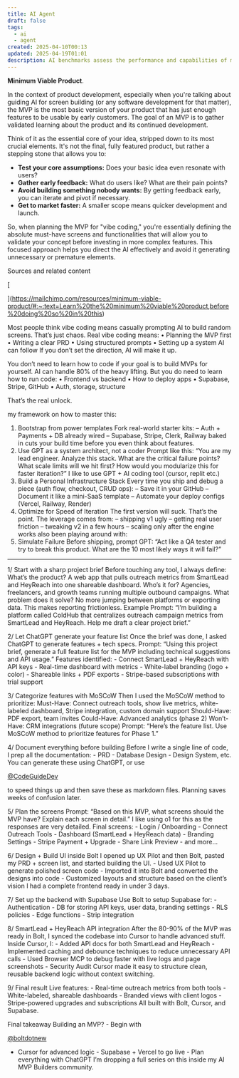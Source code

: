 ```yaml
---
title: AI Agent
draft: false
tags:
  - ai
  - agent
created: 2025-04-10T00:13
updated: 2025-04-19T01:01
description: AI benchmarks assess the performance and capabilities of models in standardized tasks.
---
```


**Minimum Viable Product**.  

In the context of product development, especially when you're talking about guiding AI for screen building (or any software development for that matter), the MVP is the most basic version of your product that has just enough features to be usable by early customers. The goal of an MVP is to gather validated learning about the product and its continued development.  

Think of it as the essential core of your idea, stripped down to its most crucial elements. It's not the final, fully featured product, but rather a stepping stone that allows you to:

- **Test your core assumptions:** Does your basic idea even resonate with users?
- **Gather early feedback:** What do users like? What are their pain points?
- **Avoid building something nobody wants:** By getting feedback early, you can iterate and pivot if necessary.
- **Get to market faster:** A smaller scope means quicker development and launch.

So, when planning the MVP for "vibe coding," you're essentially defining the absolute must-have screens and functionalities that will allow you to validate your concept before investing in more complex features. This focused approach helps you direct the AI effectively and avoid it generating unnecessary or premature elements.  

Sources and related content

[

](https://mailchimp.com/resources/minimum-viable-product/#:~:text=Learn%20the%20minimum%20viable%20product,before%20doing%20so%20in%20this)

Most people think vibe coding means casually prompting AI to build random screens. That’s just chaos. Real vibe coding means: • Planning the MVP first • Writing a clear PRD • Using structured prompts • Setting up a system AI can follow If you don’t set the direction, AI will make it up.

You don’t need to learn how to code if your goal is to build MVPs for yourself. AI can handle 80% of the heavy lifting. But you do need to learn how to run code: 
• Frontend vs backend 
• How to deploy apps 
• Supabase, Stripe, GitHub 
• Auth, storage, structure 

That’s the real unlock.


my framework on how to master this:
1. Bootstrap from power templates Fork real-world starter kits: 
– Auth + Payments + DB already wired – Supabase, Stripe, Clerk, Railway baked in cuts your build time before you even think about features. 
2. Use GPT as a system architect, not a coder Prompt like this: “You are my lead engineer. Analyze this stack. What are the critical failure points? What scale limits will we hit first? How would you modularize this for faster iteration?” I like to use GPT + AI coding tool (cursor, replit etc.) 
3. Build a Personal Infrastructure Stack Every time you ship and debug a piece (auth flow, checkout, CRUD ops): – Save it in your GitHub – Document it like a mini-SaaS template – Automate your deploy configs (Vercel, Railway, Render) 
4. Optimize for Speed of Iteration The first version will suck. That’s the point. The leverage comes from: – shipping v1 ugly – getting real user friction – tweaking v2 in a few hours – scaling only after the engine works also been playing around with: 
5. Simulate Failure Before shipping, prompt GPT: “Act like a QA tester and try to break this product. What are the 10 most likely ways it will fail?”


****


1/ Start with a sharp project brief Before touching any tool, I always define: What’s the product? A web app that pulls outreach metrics from SmartLead and HeyReach into one shareable dashboard. Who’s it for? Agencies, freelancers, and growth teams running multiple outbound campaigns. What problem does it solve? No more jumping between platforms or exporting data. This makes reporting frictionless. Example Prompt: “I’m building a platform called ColdHub that centralizes outreach campaign metrics from SmartLead and HeyReach. Help me draft a clear project brief.”


2/ Let ChatGPT generate your feature list Once the brief was done, I asked ChatGPT to generate features + tech specs. Prompt: “Using this project brief, generate a full feature list for the MVP including technical suggestions and API usage.” Features identified: - Connect SmartLead + HeyReach with API keys - Real-time dashboard with metrics - White-label branding (logo + color) - Shareable links + PDF exports - Stripe-based subscriptions with trial support


3/ Categorize features with MoSCoW Then I used the MoSCoW method to prioritize: Must-Have: Connect outreach tools, show live metrics, white-labeled dashboard, Stripe integration, custom domain support Should-Have: PDF export, team invites Could-Have: Advanced analytics (phase 2) Won’t-Have: CRM integrations (future scope) Prompt: “Here’s the feature list. Use MoSCoW method to prioritize features for Phase 1.”



4/ Document everything before building Before I write a single line of code, I prep all the documentation: - PRD - Database Design - Design System, etc. You can generate these using ChatGPT, or use

[@CodeGuideDev](https://x.com/CodeGuideDev)

to speed things up and then save these as markdown files. Planning saves weeks of confusion later.

5/ Plan the screens Prompt: “Based on this MVP, what screens should the MVP have? Explain each screen in detail.” I like using o1 for this as the responses are very detailed. Final screens: - Login / Onboarding - Connect Outreach Tools - Dashboard (SmartLead + HeyReach data) - Branding Settings - Stripe Payment + Upgrade - Share Link Preview - and more...



6/ Design + Build UI inside Bolt I opened up UX Pilot and then Bolt, pasted my PRD + screen list, and started building the UI. - Used UX Pilot to generate polished screen code - Imported it into Bolt and converted the designs into code - Customized layouts and structure based on the client’s vision I had a complete frontend ready in under 3 days.


7/ Set up the backend with Supabase Use Bolt to setup Supabase for: - Authentication - DB for storing API keys, user data, branding settings - RLS policies - Edge functions - Strip integration


8/ SmartLead + HeyReach API integration After the 80-90% of the MVP was ready in Bolt, I synced the codebase into Cursor to handle advanced stuff. Inside Cursor, I: - Added API docs for both SmartLead and HeyReach - Implemented caching and debounce techniques to reduce unnecessary API calls - Used Browser MCP to debug faster with live logs and page screenshots - Security Audit Cursor made it easy to structure clean, reusable backend logic without context switching.


9/ Final result Live features: - Real-time outreach metrics from both tools - White-labeled, shareable dashboards - Branded views with client logos - Stripe-powered upgrades and subscriptions All built with Bolt, Cursor, and Supabase.

Final takeaway Building an MVP? - Begin with

[@boltdotnew](https://x.com/boltdotnew)

- Cursor for advanced logic - Supabase + Vercel to go live - Plan everything with ChatGPT I’m dropping a full series on this inside my AI MVP Builders community.
